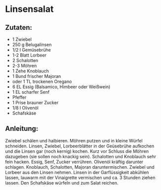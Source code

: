 Linsensalat
===


Zutaten:
---
- 1  Zwiebel
- 250 g Belugalinsen
- 1/2 l Gemüsebrühe
- 1-2 Blatt Lorbeer
- 2  Schalotten
- 2-3  Möhren
- 1 Zehe Knoblauch
- 1 Bund frischer Majoran
-   oder 1 TL trockenen Oregano
- 6 EL Essig (Balsamico, Himbeer oder Weißwein)
- 1 EL scharfer Senf
-   Pfeffer
- 1 Prise brauner Zucker
- 1/8 l Olivenöl
-   Schafskäse

Anleitung:
---
Zwiebel schälen und halbieren.
Möhren putzen und in kleine Würfel schneiden.
Linsen, Zwiebel, Lorbeerblätter in der Geüsebrühe aufkochen und die Linsen gar (noch kernig) kochen.
Kurz vor Schluss die Möhren dazugeben (sie sollen noch knackig sein).
Schalotten und Knoblauch sehr fein hacken.
Essig, Senf, Zucker verrühren.
Olivenöl kräftig darunter schlagen.
Knoblauch, Schalotten, Majoran daruntermischen.
Zwiebel und Lorbeer aus den Linsen nehmen.
Linsen in der Garflüssigkeit abkühlen lassen, lauwarm mit der Vinaigrette vermischen und ca. 3 Stunden ziehen lassen.
Den Schafskäse würfeln und zum Salat reichen.